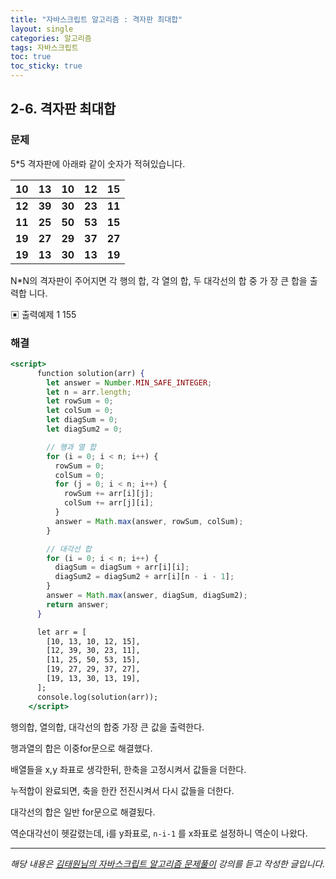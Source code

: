 ```yaml
---
title: "자바스크립트 알고리즘 : 격자판 최대합"
layout: single
categories: 알고리즘
tags: 자바스크립트
toc: true
toc_sticky: true
---
```


## 2-6. 격자판 최대합

### 문제

5\*5 격자판에 아래롸 같이 숫자가 적혀있습니다.

|   10   |   13   |   10   |   12   |   15   |
| :----: | :----: | :----: | :----: | :----: |
| **12** | **39** | **30** | **23** | **11** |
| **11** | **25** | **50** | **53** | **15** |
| **19** | **27** | **29** | **37** | **27** |
| **19** | **13** | **30** | **13** | **19** |

N\*N의 격자판이 주어지면 각 행의 합, 각 열의 합, 두 대각선의 합 중 가 장 큰 합을 출력합
니다.

▣ 출력예제 1
155

### 해결

```jsx
<script>
      function solution(arr) {
        let answer = Number.MIN_SAFE_INTEGER;
        let n = arr.length;
        let rowSum = 0;
        let colSum = 0;
        let diagSum = 0;
        let diagSum2 = 0;

        // 행과 열 합
        for (i = 0; i < n; i++) {
          rowSum = 0;
          colSum = 0;
          for (j = 0; i < n; i++) {
            rowSum += arr[i][j];
            colSum += arr[j][i];
          }
          answer = Math.max(answer, rowSum, colSum);
        }

        // 대각선 합
        for (i = 0; i < n; i++) {
          diagSum = diagSum + arr[i][i];
          diagSum2 = diagSum2 + arr[i][n - i - 1];
        }
        answer = Math.max(answer, diagSum, diagSum2);
        return answer;
      }

      let arr = [
        [10, 13, 10, 12, 15],
        [12, 39, 30, 23, 11],
        [11, 25, 50, 53, 15],
        [19, 27, 29, 37, 27],
        [19, 13, 30, 13, 19],
      ];
      console.log(solution(arr));
    </script>
```

행의합, 열의합, 대각선의 합중 가장 큰 값을 출력한다.

행과열의 합은 이중for문으로 해결했다.

배열들을 x,y 좌표로 생각한뒤, 한축을 고정시켜서 값들을 더한다.

누적합이 완료되면, 축을 한칸 전진시켜서 다시 값들을 더한다.

대각선의 합은 일반 for문으로 해결됬다.

역순대각선이 헷갈렸는데, i를 y좌표로, `n-i-1` 를 x좌표로 설정하니 역순이 나왔다.

---

_해당 내용은 [김태원님의 자바스크립트 알고리즘 문제풀이](https://www.inflearn.com/course/%EC%9E%90%EB%B0%94%EC%8A%A4%ED%81%AC%EB%A6%BD%ED%8A%B8-%EC%95%8C%EA%B3%A0%EB%A6%AC%EC%A6%98-%EB%AC%B8%EC%A0%9C%ED%92%80%EC%9D%B4/dashboard) 강의를 듣고 작성한 글입니다._

